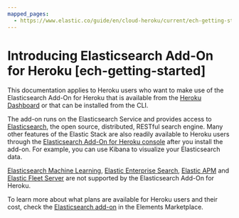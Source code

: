 ```yaml
---
mapped_pages:
  - https://www.elastic.co/guide/en/cloud-heroku/current/ech-getting-started.html
---
```


# Introducing Elasticsearch Add-On for Heroku [ech-getting-started]

This documentation applies to Heroku users who want to make use of the Elasticsearch Add-On for Heroku that is available from the [Heroku Dashboard](https://dashboard.heroku.com/) or that can be installed from the CLI.

The add-on runs on the Elasticsearch Service and provides access to [Elasticsearch](https://www.elastic.co/products/elasticsearch), the open source, distributed, RESTful search engine. Many other features of the Elastic Stack are also readily available to Heroku users through the [Elasticsearch Add-On for Heroku console](https://cloud.elastic.co?page=docs&placement=docs-body) after you install the add-on. For example, you can use Kibana to visualize your Elasticsearch data.

[Elasticsearch Machine Learning](/explore-analyze/machine-learning.md), [Elastic Enterprise Search](https://www.elastic.co/guide/en/enterprise-search/current/index.html), [Elastic APM](/solutions/observability/apps/application-performance-monitoring-apm.md) and [Elastic Fleet Server](asciidocalypse://docs/docs-content/docs/reference/ingestion-tools/fleet/index.md) are not supported by the Elasticsearch Add-On for Heroku.

To learn more about what plans are available for Heroku users and their cost, check the [Elasticsearch add-on](https://elements.heroku.com/addons/foundelasticsearch) in the Elements Marketplace.

